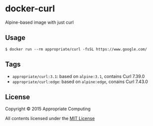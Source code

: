 # docker-curl
Alpine-based image with just curl

## Usage

```console
$ docker run --rm appropriate/curl -fsSL https://www.google.com/
```

## Tags

* `appropriate/curl:3.1`: based on `alpine:3.1`, contains Curl 7.39.0
* `appropriate/curl:edge`: based on `alpine:edge`, conains Curl 7.43.0

## License

Copyright © 2015 Appropriate Computing

All contents licensed under the [MIT License](LICENSE)
